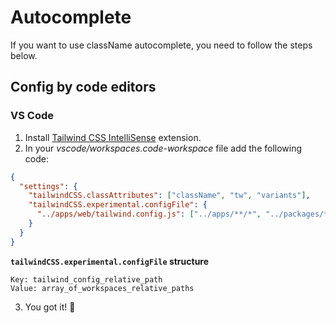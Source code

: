 # Autocomplete

If you want to use className autocomplete, you need to follow the steps below.

## Config by code editors

### VS Code

1. Install [Tailwind CSS IntelliSense](https://marketplace.visualstudio.com/items?itemName=bradlc.vscode-tailwindcss) extension.
2. In your _vscode/workspaces.code-workspace_ file add the following code:

```json
{
  "settings": {
    "tailwindCSS.classAttributes": ["className", "tw", "variants"],
    "tailwindCSS.experimental.configFile": {
      "../apps/web/tailwind.config.js": ["../apps/**/*", "../packages/**/*"] // TODO: Update this line
    }
  }
}
```

**`tailwindCSS.experimental.configFile` structure**

```
Key: tailwind_config_relative_path
Value: array_of_workspaces_relative_paths
```

3. You got it! 🥳
